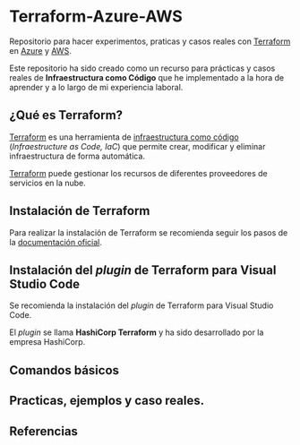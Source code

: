 # Terraform-Azure-AWS

Repositorio para hacer experimentos, praticas y casos reales con [Terraform][1] en [Azure][4] y [AWS][2].

Este repositorio ha sido creado como un recurso para prácticas y casos reales de **Infraestructura como Código** que he implementado a la hora de aprender y a lo largo de mi experiencia laboral.


## ¿Qué es Terraform?

[Terraform][1] es una herramienta de [infraestructura como código][4] (_Infraestructure as Code, IaC_) que permite crear, modificar y eliminar infraestructura de forma automática. 

[Terraform][1] puede gestionar los recursos de diferentes proveedores de servicios en la nube. 


## Instalación de Terraform

Para realizar la instalación de Terraform se recomienda seguir los pasos de la [documentación oficial](https://developer.hashicorp.com/terraform/tutorials/aws-get-started/install-cli).


## Instalación del _plugin_ de Terraform para Visual Studio Code

Se recomienda la instalación del _plugin_ de Terraform para Visual Studio Code. 

El _plugin_ se llama **HashiCorp Terraform** y ha sido desarrollado por la empresa HashiCorp.


## Comandos básicos

## Practicas, ejemplos y caso reales.

## Referencias


[1]: https://www.terraform.io
[2]: https://aws.amazon.com/es/
[3]: https://es.wikipedia.org/wiki/Infraestructura_como_c%C3%B3digo
[4]: https://azure.microsoft.com/es-es/
